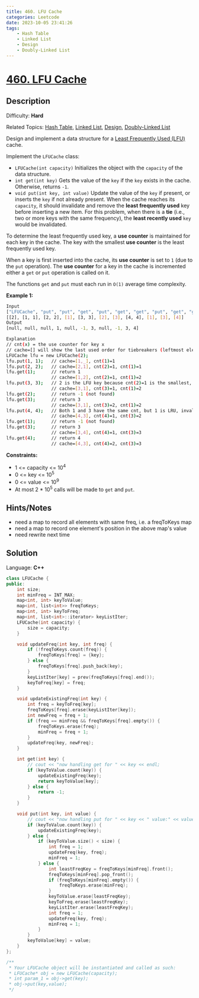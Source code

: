 ```yaml
---
title: 460. LFU Cache
categories: Leetcode
date: 2023-10-05 23:41:26
tags:
    - Hash Table
    - Linked List
    - Design
    - Doubly-Linked List
---
```


# [460\. LFU Cache](https://leetcode.com/problems/lfu-cache/)

## Description

Difficulty: **Hard**

Related Topics: [Hash Table](https://leetcode.com/tag/https://leetcode.com/tag/hash-table//), [Linked List](https://leetcode.com/tag/https://leetcode.com/tag/linked-list//), [Design](https://leetcode.com/tag/https://leetcode.com/tag/design//), [Doubly-Linked List](https://leetcode.com/tag/https://leetcode.com/tag/doubly-linked-list//)

Design and implement a data structure for a [Least Frequently Used (LFU)](https://en.wikipedia.org/wiki/Least_frequently_used) cache.

Implement the `LFUCache` class:

* `LFUCache(int capacity)` Initializes the object with the `capacity` of the data structure.
* `int get(int key)` Gets the value of the `key` if the `key` exists in the cache. Otherwise, returns `-1`.
* `void put(int key, int value)` Update the value of the `key` if present, or inserts the `key` if not already present. When the cache reaches its `capacity`, it should invalidate and remove the **least frequently used** key before inserting a new item. For this problem, when there is a **tie** (i.e., two or more keys with the same frequency), the **least recently used** `key` would be invalidated.

To determine the least frequently used key, a **use counter** is maintained for each key in the cache. The key with the smallest **use counter** is the least frequently used key.

When a key is first inserted into the cache, its **use counter** is set to `1` (due to the `put` operation). The **use counter** for a key in the cache is incremented either a `get` or `put` operation is called on it.

The functions `get` and `put` must each run in `O(1)` average time complexity.

**Example 1:**

```bash
Input
["LFUCache", "put", "put", "get", "put", "get", "get", "put", "get", "get", "get"]
[[2], [1, 1], [2, 2], [1], [3, 3], [2], [3], [4, 4], [1], [3], [4]]
Output
[null, null, null, 1, null, -1, 3, null, -1, 3, 4]

Explanation
// cnt(x) = the use counter for key x
// cache=[] will show the last used order for tiebreakers (leftmost element is  most recent)
LFUCache lfu = new LFUCache(2);
lfu.put(1, 1);   // cache=[1,_], cnt(1)=1
lfu.put(2, 2);   // cache=[2,1], cnt(2)=1, cnt(1)=1
lfu.get(1);      // return 1
                 // cache=[1,2], cnt(2)=1, cnt(1)=2
lfu.put(3, 3);   // 2 is the LFU key because cnt(2)=1 is the smallest, invalidate 2.
                 // cache=[3,1], cnt(3)=1, cnt(1)=2
lfu.get(2);      // return -1 (not found)
lfu.get(3);      // return 3
                 // cache=[3,1], cnt(3)=2, cnt(1)=2
lfu.put(4, 4);   // Both 1 and 3 have the same cnt, but 1 is LRU, invalidate 1.
                 // cache=[4,3], cnt(4)=1, cnt(3)=2
lfu.get(1);      // return -1 (not found)
lfu.get(3);      // return 3
                 // cache=[3,4], cnt(4)=1, cnt(3)=3
lfu.get(4);      // return 4
                 // cache=[4,3], cnt(4)=2, cnt(3)=3
```

**Constraints:**

* 1 <= capacity <= 10<sup>4</sup>
* 0 <= key <= 10<sup>5</sup>
* 0 <= value <= 10<sup>9</sup>
* At most 2 * 10<sup>5</sup> calls will be made to `get` and `put`.

## Hints/Notes

* need a map to record all elements with same freq, i.e. a freqToKeys map
* need a map to record one element's position in the above map's value
* need rewrite next time

## Solution

Language: **C++**

```C++
class LFUCache {
public:
    int size;
    int minFreq = INT_MAX;
    map<int, int> keyToValue;
    map<int, list<int>> freqToKeys;
    map<int, int> keyToFreq;
    map<int, list<int>::iterator> keyListIter;
    LFUCache(int capacity) {
        size = capacity;
    }

    void updateFreq(int key, int freq) {
        if (!freqToKeys.count(freq)) {
            freqToKeys[freq] = {key};
        } else {
            freqToKeys[freq].push_back(key);
        }
        keyListIter[key] = prev(freqToKeys[freq].end());
        keyToFreq[key] = freq;
    }

    void updateExistingFreq(int key) {
        int freq = keyToFreq[key];
        freqToKeys[freq].erase(keyListIter[key]);
        int newFreq = freq + 1;
        if (freq == minFreq && freqToKeys[freq].empty()) {
            freqToKeys.erase(freq);
            minFreq = freq + 1;
        }
        updateFreq(key, newFreq);
    }

    int get(int key) {
        // cout << "now handling get for " << key << endl;
        if (keyToValue.count(key)) {
            updateExistingFreq(key);
            return keyToValue[key];
        } else {
            return -1;
        }
    }

    void put(int key, int value) {
        // cout << "now handling put for " << key << " value:" << value << endl;
        if (keyToValue.count(key)) {
            updateExistingFreq(key);
        } else {
            if (keyToValue.size() < size) {
                int freq = 1;
                updateFreq(key, freq);
                minFreq = 1;
            } else {
                int leastFreqKey = freqToKeys[minFreq].front();
                freqToKeys[minFreq].pop_front();
                if (freqToKeys[minFreq].empty()) {
                    freqToKeys.erase(minFreq);
                }
                keyToValue.erase(leastFreqKey);
                keyToFreq.erase(leastFreqKey);
                keyListIter.erase(leastFreqKey);
                int freq = 1;
                updateFreq(key, freq);
                minFreq = 1;
            }
        }
        keyToValue[key] = value;
    }
};

/**
 * Your LFUCache object will be instantiated and called as such:
 * LFUCache* obj = new LFUCache(capacity);
 * int param_1 = obj->get(key);
 * obj->put(key,value);
 */
```
